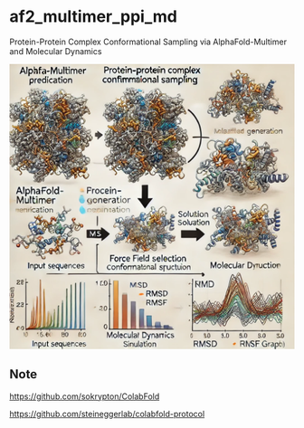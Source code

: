 # af2_multimer_ppi_md
Protein-Protein Complex Conformational Sampling via AlphaFold-Multimer and Molecular Dynamics


![gen by DALL.E](https://github.com/AspirinCode/af2_multimer_ppi_md/blob/main/figure/af2_multimer_ppi_md_figure.png)











## Note



https://github.com/sokrypton/ColabFold

https://github.com/steineggerlab/colabfold-protocol




